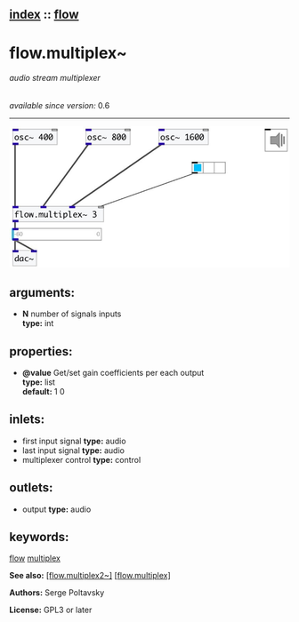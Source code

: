 [index](index.html) :: [flow](category_flow.html)
---

# flow.multiplex~

###### audio stream multiplexer

*available since version:* 0.6

---




[![example](../examples/img/flow.multiplex~.jpg)](../examples/pd/flow.multiplex~.pd)



## arguments:

* **N**
number of signals inputs<br>
__type:__ int<br>





## properties:

* **@value** 
Get/set gain coefficients per each output<br>
__type:__ list<br>
__default:__ 1 0<br>



## inlets:

* first input signal 
__type:__ audio<br>
* last input signal 
__type:__ audio<br>
* multiplexer control 
__type:__ control<br>



## outlets:

* output
__type:__ audio<br>



## keywords:

[flow](keywords/flow.html)
[multiplex](keywords/multiplex.html)



**See also:**
[\[flow.multiplex2~\]](flow.multiplex2~.html)
[\[flow.multiplex\]](flow.multiplex.html)




**Authors:** Serge Poltavsky




**License:** GPL3 or later





